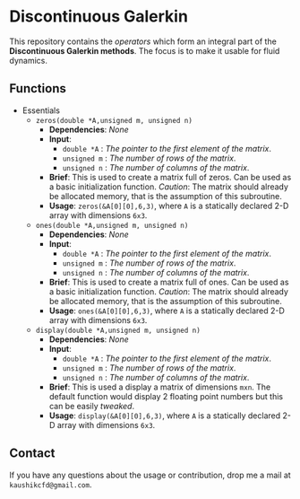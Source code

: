 # Discontinuous Galerkin
 This repository contains the _operators_ which form an integral part of the **Discontinuous Galerkin methods**. The focus is to make it usable for fluid dynamics.


## Functions
 - Essentials
    - `zeros(double *A,unsigned m, unsigned n)`
        - **Dependencies**: _None_
        - **Input**:
            -  `double *A` : _The pointer to the first element of the matrix_.
            -  `unsigned m` : _The number of rows of the matrix_.
            -  `unsigned n` : _The number of columns of the matrix_.  
        - **Brief**: This is used to create a matrix full of zeros. Can be used as a basic initialization function. _Caution_: The matrix should already be allocated memory, that is the assumption of this subroutine.
        - **Usage**: `zeros(&A[0][0],6,3)`, where `A` is a statically declared 2-D array with dimensions `6x3`.
    - `ones(double *A,unsigned m, unsigned n)`
        - **Dependencies**: _None_
        - **Input**:
            -  `double *A` : _The pointer to the first element of the matrix_.
            -  `unsigned m` : _The number of rows of the matrix_.
            -  `unsigned n` : _The number of columns of the matrix_.  
        - **Brief**: This is used to create a matrix full of ones. Can be used as a basic initialization function. _Caution_: The matrix should already be allocated memory, that is the assumption of this subroutine.
        - **Usage**: `ones(&A[0][0],6,3)`, where `A` is a statically declared 2-D array with dimensions `6x3`.
    - `display(double *A,unsigned m, unsigned n)`
        - **Dependencies**: _None_
        - **Input**:
            -  `double *A` : _The pointer to the first element of the matrix_.
            -  `unsigned m` : _The number of rows of the matrix_.
            -  `unsigned n` : _The number of columns of the matrix_.  
        - **Brief**: This is used a display a matrix of dimensions `mxn`. The default function would display 2 floating point numbers but this can be easily _tweaked_.
        - **Usage**: `display(&A[0][0],6,3)`, where `A` is a statically declared 2-D array with dimensions `6x3`.


## Contact

If you have any questions about the usage or contribution, drop me a mail at `kaushikcfd@gmail.com`.
